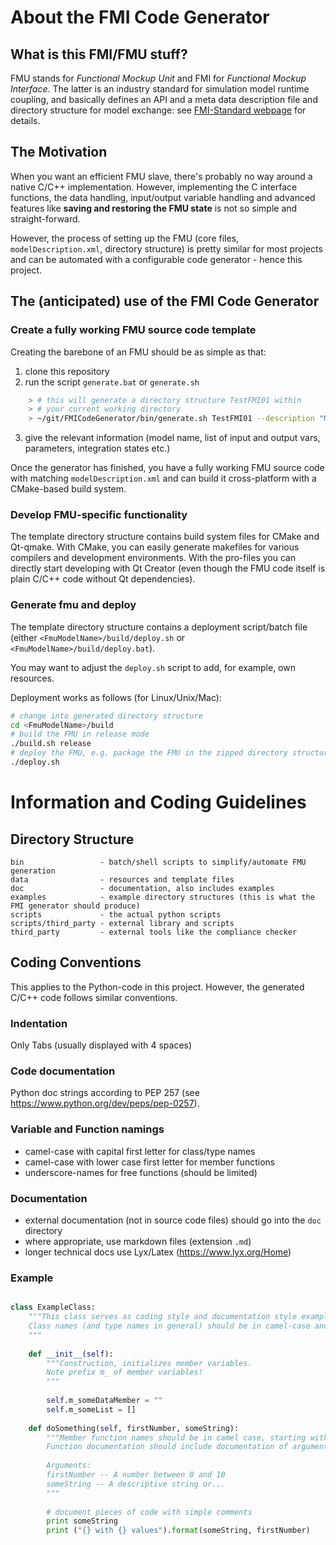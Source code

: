 # About the FMI Code Generator

## What is this FMI/FMU stuff?

FMU stands for _Functional Mockup Unit_ and FMI for _Functional Mockup Interface_. The latter is an industry standard
for simulation model runtime coupling, and basically defines an API and a meta data description file and directory structure for model exchange: see [FMI-Standard webpage](https://fmi-standard.org) for details.

## The Motivation

When you want an efficient FMU slave, there's probably no way around a native C/C++ implementation. However, implementing the C interface functions, the data handling, input/output variable handling and advanced features like **saving and restoring the FMU state** is not so simple and straight-forward.

However, the process of setting up the FMU (core files, `modelDescription.xml`, directory structure) is pretty similar for most projects and can be automated with a configurable code generator - hence this project.

## The (anticipated) use of the FMI Code Generator

### Create a fully working FMU source code template

Creating the barebone of an FMU should be as simple as that:

1. clone this repository
2. run the script `generate.bat` or `generate.sh`

```bash
    > # this will generate a directory structure TestFMI01 within 
    > # your current working directory
    > ~/git/FMICodeGenerator/bin/generate.sh TestFMI01 --description "My First Test"
```

3. give the relevant information (model name, list of input and output vars, parameters, integration states etc.)

Once the generator has finished, you have a fully working FMU source code with matching `modelDescription.xml` and can build it cross-platform with a CMake-based build system.

### Develop FMU-specific functionality

The template directory structure contains build system files for CMake and Qt-qmake. With CMake, you can easily generate makefiles for various compilers and development environments. With the pro-files you can directly start developing with Qt Creator (even though the FMU code itself is plain C/C++ code without Qt dependencies).

### Generate fmu and deploy

The template directory structure contains a deployment script/batch file (either `<FmuModelName>/build/deploy.sh` or `<FmuModelName>/build/deploy.bat`).

You may want to adjust the `deploy.sh` script to add, for example, own resources.

Deployment works as follows (for Linux/Unix/Mac):

```bash
# change into generated directory structure
cd <FmuModelName>/build
# build the FMU in release mode
./build.sh release
# deploy the FMU, e.g. package the FMU in the zipped directory structure
./deploy.sh
```

# Information and Coding Guidelines

## Directory Structure

    bin                 - batch/shell scripts to simplify/automate FMU generation
    data                - resources and template files
    doc                 - documentation, also includes examples
    examples            - example directory structures (this is what the FMI generator should produce)
    scripts             - the actual python scripts
    scripts/third_party - external library and scripts
    third_party         - external tools like the compliance checker

## Coding Conventions

This applies to the Python-code in this project. However, the generated C/C++ code follows similar conventions.

### Indentation

Only Tabs (usually displayed with 4 spaces)

### Code documentation

Python doc strings according to PEP 257 (see https://www.python.org/dev/peps/pep-0257).

### Variable and Function namings

- camel-case with capital first letter for class/type names
- camel-case with lower case first letter for member functions
- underscore-names for free functions (should be limited)

### Documentation

- external documentation (not in source code files) should go into the `doc` directory
- where appropriate, use markdown files  (extension `.md`)
- longer technical docs use Lyx/Latex (https://www.lyx.org/Home)

### Example

```python

class ExampleClass:
    """This class serves as coding style and documentation style example.
    Class names (and type names in general) should be in camel-case and start with a capital letter.
    """
    
    def __init__(self):
        """Construction, initializes member variables.
        Note prefix m_ of member variables!
        """
        
        self.m_someDataMember = ""
        self.m_someList = []
        
    def doSomething(self, firstNumber, someString):
        """Member function names should be in camel case, starting with a lower-case letter.
        Function documentation should include documentation of arguments.
        
        Arguments:
        firstNumber -- A number between 0 and 10
        someString -- A descriptive string or...
        """
        
        # document pieces of code with simple comments
        print someString
        print ("{} with {} values").format(someString, firstNumber)
```
   
